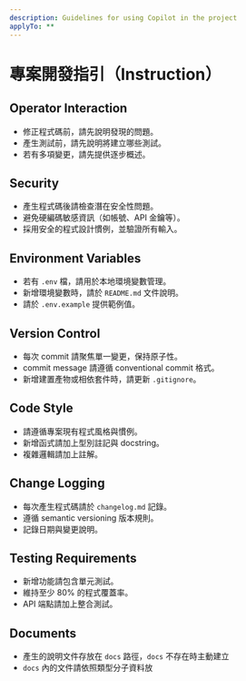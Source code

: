 ```yaml
---
description: Guidelines for using Copilot in the project
applyTo: **
---
```



# 專案開發指引（Instruction）

## Operator Interaction

- 修正程式碼前，請先說明發現的問題。
- 產生測試前，請先說明將建立哪些測試。
- 若有多項變更，請先提供逐步概述。

## Security

- 產生程式碼後請檢查潛在安全性問題。
- 避免硬編碼敏感資訊（如帳號、API 金鑰等）。
- 採用安全的程式設計慣例，並驗證所有輸入。

## Environment Variables

- 若有 `.env` 檔，請用於本地環境變數管理。
- 新增環境變數時，請於 `README.md` 文件說明。
- 請於 `.env.example` 提供範例值。

## Version Control

- 每次 commit 請聚焦單一變更，保持原子性。
- commit message 請遵循 conventional commit 格式。
- 新增建置產物或相依套件時，請更新 `.gitignore`。

## Code Style

- 請遵循專案現有程式風格與慣例。
- 新增函式請加上型別註記與 docstring。
- 複雜邏輯請加上註解。

## Change Logging

- 每次產生程式碼請於 `changelog.md` 記錄。
- 遵循 semantic versioning 版本規則。
- 記錄日期與變更說明。

## Testing Requirements

- 新增功能請包含單元測試。
- 維持至少 80% 的程式覆蓋率。
- API 端點請加上整合測試。

## Documents

- 產生的說明文件存放在 `docs` 路徑，`docs` 不存在時主動建立
- `docs` 內的文件請依照類型分子資料放